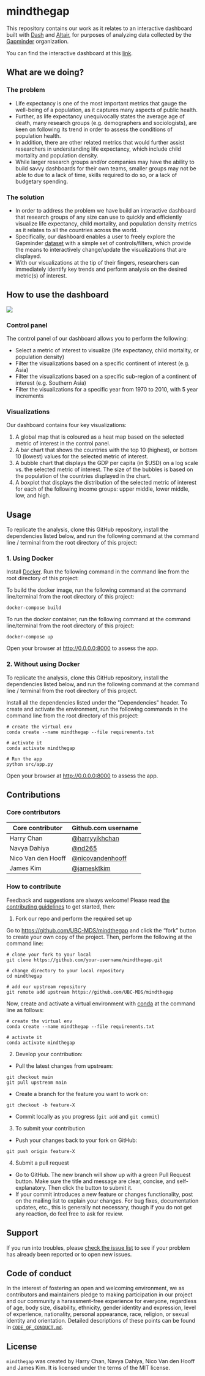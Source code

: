 # mindthegap

This repository contains our work as it relates to an interactive dashboard built with [Dash](https://plotly.com/dash/) and [Altair](https://altair-viz.github.io/), for purposes of analyzing data collected by the [Gapminder](https://www.gapminder.org/) organization.

You can find the interactive dashboard at this [link](https://dsci532-2022-mindthegap.herokuapp.com/).

## What are we doing?

### The problem

- Life expectancy is one of the most important metrics that gauge the well-being of a population, as it captures many aspects of public health.
- Further, as life expectancy unequivocally states the average age of death, many research groups (e.g. demographers and sociologists), are keen on following its trend in order to assess the conditions of population health.
- In addition, there are other related metrics that would further assist researchers in understanding life expectancy, which include child mortality and population density.
- While larger research groups and/or companies may have the ability to build savvy dashboards for their own teams, smaller groups may not be able to due to a lack of time, skills required to do so, or a lack of budgetary spending.

### The solution

- In order to address the problem we have build an interactive dashboard that research groups of any size can use to quickly and efficiently visualize life expectancy, child mortality, and population density metrics as it relates to all the countries across the world.
- Specifically, our dashboard enables a user to freely explore the Gapminder [dataset]((https://raw.githubusercontent.com/UofTCoders/workshops-dc-py/master/data/processed/world-data-gapminder.csv).) with a simple set of controls/filters, which provide the means to interactively change/update the visualizations that are displayed.
- With our visualizations at the tip of their fingers, researchers can immediately identify key trends and perform analysis on the desired metric(s) of interest.

## How to use the dashboard

![](img/mindthegap.gif)

### Control panel

The control panel of our dashboard allows you to perform the following:

- Select a metric of interest to visualize (life expectancy, child mortality, or population density)
- Filter the visualizations based on a specific continent of interest (e.g. Asia)
- Filter the visualizations based on a specific sub-region of a continent of interest (e.g. Southern Asia)
- Filter the visualizations for a specific year from 1970 to 2010, with 5 year increments

### Visualizations

Our dashboard contains four key visualizations:

1. A global map that is coloured as a heat map based on the selected metric of interest in the control panel.
2. A bar chart that shows the countries with the top 10 (highest), or bottom 10 (lowest) values for the selected metric of interest.
3. A bubble chart that displays the GDP per capita (in $USD) on a log scale vs. the selected metric of interest.  The size of the bubbles is based on the population of the countries displayed in the chart.
4. A boxplot that displays the distribution of the selected metric of interest for each of the following income groups: upper middle, lower middle, low, and high.

## Usage

To replicate the analysis, clone this GitHub repository, install the dependencies listed below, and run the following command at the command line / terminal from the root directory of this project:

### 1. Using Docker

Install [Docker](https://www.docker.com/get-started). Run the following command in the command line from the root directory of this project:

To build the docker image, run the following command at the command line/terminal from the root directory of this project:

    docker-compose build

To run the docker container, run the following command at the command line/terminal from the root directory of this project:

    docker-compose up

Open your browser at <http://0.0.0.0:8000> to assess the app.

### 2. Without using Docker

To replicate the analysis, clone this GitHub repository, install the dependencies listed below, and run the following command at the command line / terminal from the root directory of this project.

Install all the dependencies listed under the "Dependencies" header. To create and activate the environment, run the following commands in the command line from the root directory of this project:

``` shell
# create the virtual env
conda create --name mindthegap --file requirements.txt

# activate it
conda activate mindthegap

# Run the app
python src/app.py
```

Open your browser at <http://0.0.0.0:8000> to assess the app.

## Contributions

### Core contributors

| Core contributor| Github.com username|
|------------------- |-------------------|
| Harry Chan | [@harryyikhchan](https://github.com/harryyikhchan) |
| Navya Dahiya | [@nd265](https://github.com/nd265/) |
| Nico Van den Hooff | [@nicovandenhooff](https://github.com/nicovandenhooff) |
| James Kim | [@jamesktkim](https://github.com/jamesktkim) |

### How to contribute

Feedback and suggestions are always welcome! Please read [the contributing guidelines](https://github.com/UBC-MDS/mindthegap/blob/main/CONTRIBUTING.md) to get started, then:

1. Fork our repo and perform the required set up

Go to <https://github.com/UBC-MDS/mindthegap> and click the “fork” button to create your own copy of the project.  Then, perform the following at the command line:

```{bash}
# clone your fork to your local
git clone https://github.com/your-username/mindthegap.git

# change directory to your local repository
cd mindthegap

# add our upstream repository
git remote add upstream https://github.com/UBC-MDS/mindthegap
```

Now, create and activate a virtual environment with [conda](https://docs.conda.io/en/latest/) at the command line as follows:

```{bash}
# create the virtual env
conda create --name mindthegap --file requirements.txt

# activate it
conda activate mindthegap
```

2. Develop your contribution:

- Pull the latest changes from upstream:

```{bash}
git checkout main
git pull upstream main
```

- Create a branch for the feature you want to work on:

```{bash}
git checkout -b feature-X
```

- Commit locally as you progress (`git add` and `git commit`)

3. To submit your contribution

- Push your changes back to your fork on GitHub:

```{bash}
git push origin feature-X
```

4. Submit a pull request

- Go to GitHub. The new branch will show up with a green Pull Request button. Make sure the title and message are clear, concise, and self- explanatory. Then click the button to submit it.
- If your commit introduces a new feature or changes functionality, post on the mailing list to explain your changes. For bug fixes, documentation updates, etc., this is generally not necessary, though if you do not get any reaction, do feel free to ask for review.

## Support

If you run into troubles, please [check the issue list](https://github.com/UBC-MDS/mindthegap/issues) to see if your problem has already been reported or to open new issues.

## Code of conduct

In the interest of fostering an open and welcoming environment, we as contributors and maintainers pledge to making participation in our project and our community a harassment-free experience for everyone, regardless of age, body size, disability, ethnicity, gender identity and expression, level of experience, nationality, personal appearance, race, religion, or sexual identity and orientation. Detailed descriptions of these points can be found in [`CODE_OF_CONDUCT.md`](https://github.com/UBC-MDS/mindthegap/blob/main/CODE_OF_CONDUCT.md).

## License

`mindthegap` was created by Harry Chan, Navya Dahiya, Nico Van den Hooff and James Kim. It is licensed under the terms of the MIT license.

